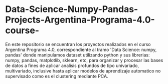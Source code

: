 # Data-Science-Numpy-Pandas-Projects-Argentina-Programa-4.0-course-
En este repositorio se encuentran los proyectos realizados en el curso Argentina Programa 4.0, correspondiente al tramo 'Data Science: numpy, pandas' donde manipulamos dataset utilizando python y sus librerias: numpy, pandas, matplotlib, sklearn, etc, para organizar y procesar las bases de datos a fines de aplicar analisis profundos de tipo univariado, multivariado, inclusive hasta aplicar modelos de aprendizaje automatico no supervisado como es el clustering mediante PCA.
